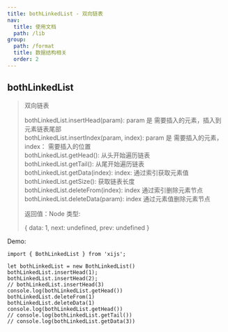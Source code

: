 ```yaml
---
title: bothLinkedList - 双向链表
nav:
  title: 使用文档
  path: /lib
group:
  path: /format
  title: 数据结构相关
  order: 2
---
```


## bothLinkedList

> 双向链表
>
> bothLinkedList.insertHead(param): param 是 需要插入的元素，插入到元素链表尾部    <br>
> bothLinkedList.insertIndex(param, index): param 是 需要插入的元素，index： 需要插入的位置    <br>
> bothLinkedList.getHead(): 从头开始遍历链表   <br>
> bothLinkedList.getTail(): 从尾开始遍历链表   <br>
> bothLinkedList.getData(index): index: 通过索引获取元素值   <br>
> bothLinkedList.getSize(): 获取链表长度   <br>
> bothLinkedList.deleteFrom(index): index 通过索引删除元素节点   <br>
> bothLinkedList.deleteData(param): index 通过元素值删除元素节点   <br>
>
> 返回值：Node 类型:
>
> { data: 1, next: undefined, prev: undefined }

Demo:

```tsx | pure
import { BothLinkedList } from 'xijs';

let bothLinkedList = new BothLinkedList()
bothLinkedList.insertHead(1);
bothLinkedList.insertHead(2);
// bothLinkedList.insertHead(3)
console.log(bothLinkedList.getHead())
bothLinkedList.deleteFrom(1)
bothLinkedList.deleteData(1)
console.log(bothLinkedList.getHead())
// console.log(bothLinkedList.getTail())
// console.log(bothLinkedList.getData(3))
```
